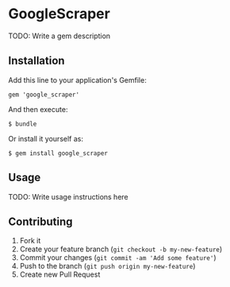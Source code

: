 # GoogleScraper

TODO: Write a gem description

## Installation

Add this line to your application's Gemfile:

    gem 'google_scraper'

And then execute:

    $ bundle

Or install it yourself as:

    $ gem install google_scraper

## Usage

TODO: Write usage instructions here

## Contributing

1. Fork it
2. Create your feature branch (`git checkout -b my-new-feature`)
3. Commit your changes (`git commit -am 'Add some feature'`)
4. Push to the branch (`git push origin my-new-feature`)
5. Create new Pull Request
